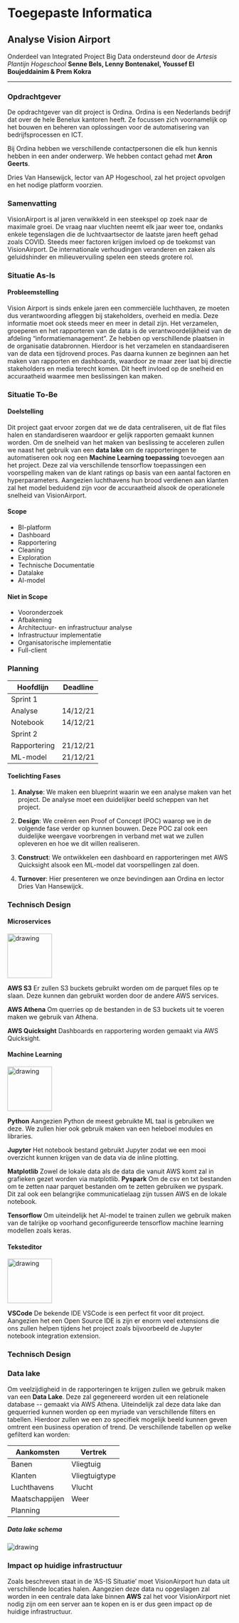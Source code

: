 # Toegepaste Informatica

## Analyse Vision Airport

Onderdeel van Integrated Project Big Data
ondersteund door de
_Artesis Plantijn Hogeschool_
**Senne Bels, Lenny Bontenakel, Youssef El Boujeddainim & Prem Kokra**

---

### Opdrachtgever

De opdrachtgever van dit project is Ordina. Ordina is een Nederlands bedrijf dat over de hele Benelux kantoren heeft. Ze focussen zich voornamelijk op het bouwen en beheren van oplossingen voor de automatisering van bedrijfsprocessen en ICT.

Bij Ordina hebben we verschillende contactpersonen die elk hun kennis hebben in een ander onderwerp. We hebben contact gehad met **Aron Geerts**.

Dries Van Hansewijck, lector van AP Hogeschool, zal het project opvolgen en het nodige platform voorzien.

### Samenvatting

VisionAirport is al jaren verwikkeld in een steekspel op zoek naar de maximale groei. De vraag naar vluchten neemt elk jaar weer toe, ondanks enkele tegenslagen die de luchtvaartsector de laatste jaren heeft gehad zoals COVID. Steeds meer factoren krijgen invloed op de toekomst van VisionAirport. De internationale verhoudingen veranderen en zaken als geluidshinder en milieuvervuiling spelen een steeds grotere rol.

### Situatie As-Is

#### Probleemstelling

Vision Airport is sinds enkele jaren een commerciële luchthaven, ze moeten dus verantwoording afleggen bij stakeholders, overheid en media. Deze informatie moet ook steeds meer en meer in detail zijn. Het verzamelen, groeperen en het rapporteren van de data is de verantwoordelijkheid van de afdeling “informatiemanagement”. Ze hebben op verschillende plaatsen in de organisatie databronnen. Hierdoor is het verzamelen en standaardiseren van de data een tijdrovend proces. Pas daarna kunnen ze beginnen aan het maken van rapporten en dashboards, waardoor ze maar zeer laat bij directie stakeholders en media terecht komen. Dit heeft invloed op de snelheid en accuraatheid waarmee men beslissingen kan maken.

### Situatie To-Be

#### Doelstelling

Dit project gaat ervoor zorgen dat we de data centraliseren, uit de flat files halen en standardiseren waardoor er gelijk rapporten gemaakt kunnen worden. Om de snelheid van het maken van beslissing te acceleren zullen we naast het gebruik van een **data lake** om de rapporteringen te automatiseren ook nog een **Machine Learning toepassing** toevoegen aan het project.
Deze zal via verschillende tensorflow toepassingen een voorspelling maken van de klant ratings op basis van een aantal factoren en hyperparameters. Aangezien luchthavens hun brood verdienen aan klanten zal het model beduidend zijn voor de accuraatheid alsook de operationele snelheid van VisionAirport.

#### Scope

- BI-platform
- Dashboard
- Rapportering
- Cleaning
- Exploration
- Technische Documentatie
- Datalake
- AI-model

#### Niet in Scope

- Vooronderzoek
- Afbakening
- Architectuur- en infrastructuur analyse
- Infrastructuur implementatie
- Organisatorische implementatie
- Full-client

### Planning

| Hoofdlijn    | Deadline |
| ------------ | -------- |
| Sprint 1     |          |
| Analyse      | 14/12/21 |
| Notebook     | 14/12/21 |
| Sprint 2     |          |
| Rapportering | 21/12/21 |
| ML-model     | 21/12/21 |

#### Toelichting Fases

1. **Analyse**:
   We maken een blueprint waarin we een analyse maken van het project. De analyse moet een duidelijker beeld scheppen van het project.

2. **Design**:
   We creëren een Proof of Concept (POC) waarop we in de volgende fase verder op kunnen bouwen.
   Deze POC zal ook een duidelijke weergave voorbrengen in verband met wat we zullen opleveren en hoe we dit willen realiseren.

3. **Construct**:
   We ontwikkelen een dashboard en rapporteringen met AWS Quicksight alsook een ML-model dat voorspellingen zal doen.

4. **Turnover**:
   Hier presenteren we onze bevindingen aan Ordina en lector Dries Van Hansewijck.

### Technisch Design

#### Microservices

<img src="./assets/aws.png" alt="drawing" width="100"/>

**AWS S3**
Er zullen S3 buckets gebruikt worden om de parquet files op te slaan. Deze kunnen dan gebruikt worden door de andere AWS services.

**AWS Athena**
Om querries op de bestanden in de S3 buckets uit te voeren maken we gebruik van Athena.

**AWS Quicksight**
Dashboards en rapportering worden gemaakt via AWS Quicksight.

#### Machine Learning

<img src="./assets/python.png" alt="drawing" width="100"/>

**Python**
Aangezien Python de meest gebruikte ML taal is gebruiken we deze. We zullen hier ook gebruik maken van een heleboel modules en libraries.

**Jupyter**
Het notebook bestand gebruikt Jupyter zodat we een mooi overzicht kunnen krijgen van de data via de inline plotting.

**Matplotlib**
Zowel de lokale data als de data die vanuit AWS komt zal in grafieken gezet worden via matplotlib.
**Pyspark**
Om de csv en txt bestanden om te zetten naar parquet bestanden om te zetten gebruiken we pyspark. Dit zal ook een belangrijke communicatielaag zijn tussen AWS en de lokale notebook.

**Tensorflow**
Om uiteindelijk het AI-model te trainen zullen we gebruik maken van de talrijke op voorhand geconfigureerde tensorflow machine learning modellen zoals keras.

#### Teksteditor

<img src="./assets/vscode.png" alt="drawing" width="100"/>

**VSCode**
De bekende IDE VSCode is een perfect fit voor dit project. Aangezien het een Open Source IDE is zijn er enorm veel extensions die ons zullen helpen tijdens het project zoals bijvoorbeeld de Jupyter notebook integration extension.

### Technisch Design

### Data lake

Om veelzijdigheid in de rapporteringen te krijgen zullen we gebruik maken van een **Data Lake**. Deze zal gegenereerd worden uit een relationele database -- gemaakt via AWS Athena. Uiteindelijk zal deze data lake dan gequerried kunnen worden op een myriade van verschillende filters en tabellen. Hierdoor zullen we een zo specifiek mogelijk beeld kunnen geven omtrent een business operation of trend. De verschillende tabellen op welke gefilterd kan worden:

|Aankomsten|Vertrek|
|---|---|
|Banen|Vliegtuig|
|Klanten|Vliegtuigtype|
|Luchthavens|Vlucht|
|Maatschappijen|Weer|
|Planning||

##### Data lake schema

<img src="./assets/diagrams/STER.png" alt="drawing"/>

### Impact op huidige infrastructuur

Zoals beschreven staat in de ‘AS-IS Situatie’ moet VisionAirport hun data uit verschillende locaties halen.
Aangezien deze data nu opgeslagen zal worden in een centrale data lake binnen **AWS**
zal het voor VisionAirport niet nodig zijn om een server aan te kopen en is er dus geen impact op de huidige infrastructuur.
